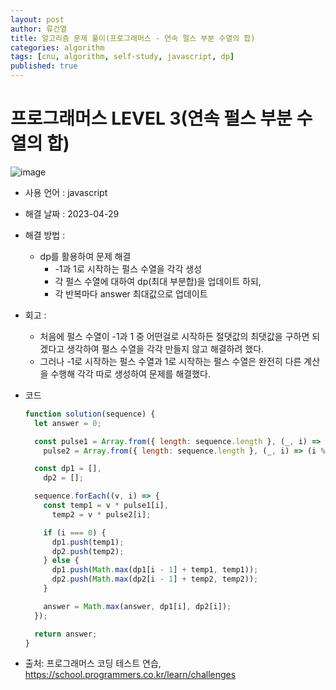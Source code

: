```yaml
---
layout: post
author: 류건열
title: 알고리즘 문제 풀이(프로그래머스 - 연속 펄스 부분 수열의 합)
categories: algorithm
tags: [cnu, algorithm, self-study, javascript, dp]
published: true
---
```


# 프로그래머스 LEVEL 3(연속 펄스 부분 수열의 합)

![image](https://user-images.githubusercontent.com/34560965/235301732-4673afbb-9548-415e-b0f9-25ed8015eff6.png)

- 사용 언어 : javascript

- 해결 날짜 : 2023-04-29

- 해결 방법 :

  - dp를 활용하여 문제 해결
    - -1과 1로 시작하는 펄스 수열을 각각 생성
    - 각 펄스 수열에 대하여 dp(최대 부분합)을 업데이트 하되,
    - 각 반복마다 answer 최대값으로 업데이트

- 회고 :

  - 처음에 펄스 수열이 -1과 1 중 어떤걸로 시작하든 절댓값의 최댓값을 구하면 되겠다고 생각하여 펄스 수열을 각각 만들지 않고 해결하려 했다.
  - 그러나 -1로 시작하는 펄스 수열과 1로 시작하는 펄스 수열은 완전히 다른 계산을 수행해 각각 따로 생성하여 문제를 해결했다.

- 코드

  ```javascript
  function solution(sequence) {
    let answer = 0;

    const pulse1 = Array.from({ length: sequence.length }, (_, i) => (i % 2 === 0 ? 1 : -1)),
      pulse2 = Array.from({ length: sequence.length }, (_, i) => (i % 2 === 0 ? -1 : 1));

    const dp1 = [],
      dp2 = [];

    sequence.forEach((v, i) => {
      const temp1 = v * pulse1[i],
        temp2 = v * pulse2[i];

      if (i === 0) {
        dp1.push(temp1);
        dp2.push(temp2);
      } else {
        dp1.push(Math.max(dp1[i - 1] + temp1, temp1));
        dp2.push(Math.max(dp2[i - 1] + temp2, temp2));
      }

      answer = Math.max(answer, dp1[i], dp2[i]);
    });

    return answer;
  }
  ```

- 출처: 프로그래머스 코딩 테스트 연습, https://school.programmers.co.kr/learn/challenges
